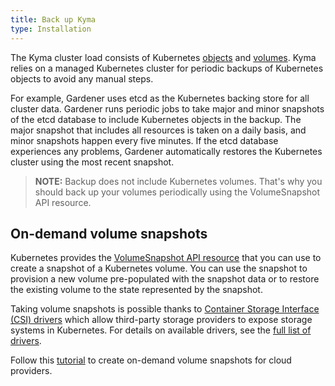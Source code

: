```yaml
---
title: Back up Kyma
type: Installation
---
```

The Kyma cluster load consists of Kubernetes [objects](https://kubernetes.io/docs/concepts/overview/working-with-objects/kubernetes-objects/) and [volumes](https://kubernetes.io/docs/concepts/storage/volumes/). Kyma relies on a managed Kubernetes cluster for periodic backups of Kubernetes objects to avoid any manual steps.

For example, Gardener uses etcd as the Kubernetes backing store for all cluster data. Gardener runs periodic jobs to take major and minor snapshots of the etcd database to include Kubernetes objects in the backup. The major snapshot that includes all resources is taken on a daily basis, and minor snapshots happen every five minutes. If the etcd database experiences any problems, Gardener automatically restores the Kubernetes cluster using the most recent snapshot.

>**NOTE:** Backup does not include Kubernetes volumes. That's why you should back up your volumes periodically using the VolumeSnapshot API resource.

## On-demand volume snapshots

Kubernetes provides the [VolumeSnapshot API resource](https://kubernetes.io/docs/concepts/storage/volume-snapshots/#volumesnapshots) that you can use to create a snapshot of a Kubernetes volume. You can use the snapshot to provision a new volume pre-populated with the snapshot data or to restore the existing volume to the state represented by the snapshot.

Taking volume snapshots is possible thanks to [Container Storage Interface (CSI) drivers](https://kubernetes-csi.github.io/docs/) which allow third-party storage providers to expose storage systems in Kubernetes. For details on available drivers, see the [full list of drivers](https://kubernetes-csi.github.io/docs/drivers.html).

Follow this [tutorial](#tutorials-create-volume-snapshots-providers) to create on-demand volume snapshots for cloud providers. 
